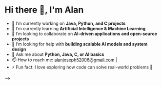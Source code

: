 

# Hi there 👋, I'm Alan  

- 🔭 I’m currently working on **Java, Python, and C projects**  
- 🌱 I’m currently learning **Artificial Intelligence & Machine Learning**  
- 👯 I’m looking to collaborate on **AI-driven applications and open-source projects**  
- 🤔 I’m looking for help with **building scalable AI models and system design**  
- 💬 Ask me about **Python, Java, C, or AI basics**  
- 📫 How to reach me: alanjoseph52006@gmail.com | 
- ⚡ Fun fact: I love exploring how code can solve real-world problems 🚀  

-->
